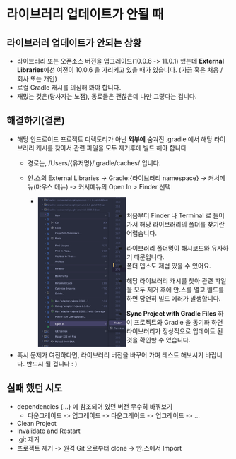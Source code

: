 # 라이브러리 업데이트가 안될 때

## 라이브러러 업데이트가 안되는 상황

- 라이브러리 또는 오픈소스 버전을 업그레이드(10.0.6 -> 11.0.1) 했는데 **External Libraries**에선 여전이 10.0.6 을 가리키고 있을 때가 있습니다. (가끔 혹은 처음 / 회사 또는 개인)
- 로컬 Gradle 캐시를 의심해 봐야 합니다.
- 재밌는 것은(당사자는 노잼), 동료들은 괜찮은데 나만 그렇다는 겁니다.

## 해결하기(결론)

- 해당 안드로이드 프로젝트 디렉토리가 아닌 **외부에** 숨겨진 .gradle 에서 해당 라이브러리 캐시를 찾아서 관련 파일을 모두 제거후에 빌드 해야 합니다

  - 경로는, /Users/{유저명}/.gradle/caches/ 입니다.

  - 안.스의 External Libraries -> Gradle:{라이브러리 namespace} -> 커서메뉴(마우스 메뉴) -> 커서메뉴의 Open In > Finder 선택

    - <img src="./images/library-open-in.png" width = 200 align="left">

    - 처음부터 Finder 나 Terminal 로 들어가서 해당 라이브러리의 폴더를 찾기란 어렵습니다.
      - 라이브러리 폴더명이 해시코드와 유사하기 때문입니다.
      - 폴더 뎁스도 제법 있을 수 있어요.

- 해당 라이브러리 캐시를 찾아 관련 파일을 모두 제거 후에 안.스를 열고 빌드를 하면 당연히 빌드 에러가 발생합니다.

- **Sync Project with Gradle Files** 하여 프로젝트와 Gradle 을 동기화 하면 라이브러리가 정상적으로 업데이트 된 것을 확인할 수 있습니다.

- 혹시 문제가 여전하다면, 라이브러리 버전을 바꾸어 가며 테스트 해보시기 바랍니다. 반드시 될 겁니다 : )

## 실패 했던 시도

- dependencies {...} 에 참조되어 있던 버전 무수히 바꿔보기
  - 다운그레이드 -> 업그레이드 -> 다운그레이드 -> 업그레이드 -> ...
- Clean Project
- Invalidate and Restart
- .git 제거
- 프로젝트 제거 -> 원격 Git 으로부터 clone -> 안.스에서 Import
